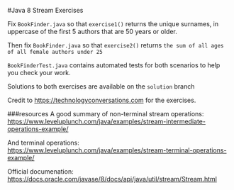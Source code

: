 #Java 8 Stream Exercises

Fix `BookFinder.java` so that `exercise1()` returns the unique surnames, in uppercase of the first 5 authors that are 50 years or older.

Then fix `BookFinder.java` so that `exercise2()` returns `the sum of all ages of all female authors under 25`

`BookFinderTest.java` contains automated tests for both scenarios to help you check your work.

Solutions to both exercises are available on the `solution` branch

Credit to https://technologyconversations.com for the exercises.

###resources
A good summary of non-terminal stream operations: https://www.leveluplunch.com/java/examples/stream-intermediate-operations-example/

And terminal operations: https://www.leveluplunch.com/java/examples/stream-terminal-operations-example/

Official documenation: https://docs.oracle.com/javase/8/docs/api/java/util/stream/Stream.html